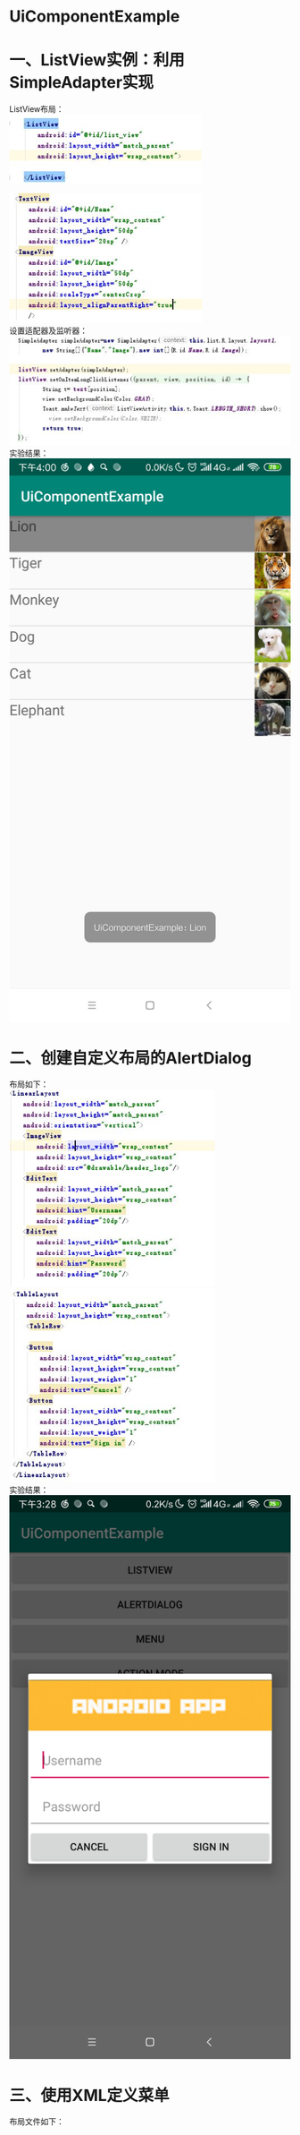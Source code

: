 # UiComponentExample
# 一、ListView实例：利用SimpleAdapter实现
ListView布局：<br>
![image](https://github.com/he476/UiComponentExample/blob/master/app/src/main/res/images/lab3_2.JPG)<br>

![image](https://github.com/he476/UiComponentExample/blob/master/app/src/main/res/images/lab3_3.JPG)<br>
设置适配器及监听器：<br>
![image](https://github.com/he476/UiComponentExample/blob/master/app/src/main/res/images/lab3_1.JPG)<br>
实验结果：<br>
![image](https://github.com/he476/UiComponentExample/blob/master/app/src/main/res/images/1.png)<br>

# 二、创建自定义布局的AlertDialog
布局如下：<br>
![image](https://github.com/he476/UiComponentExample/blob/master/app/src/main/res/images/lab3_2_1.JPG)<br>
![image](https://github.com/he476/UiComponentExample/blob/master/app/src/main/res/images/lab3_2_2.JPG)<br>
实验结果：<br>
![image](https://github.com/he476/UiComponentExample/blob/master/app/src/main/res/images/2.png)<br>

# 三、使用XML定义菜单
布局文件如下：<br>
<pre><code>
<?xml version="1.0" encoding="utf-8"?>
<menu xmlns:android="http://schemas.android.com/apk/res/android">
    <item
        android:id="@+id/font_group"
        android:orderInCategory="3"
        android:title="字体大小">        <!--设置子菜单-->
        <menu>
            <item
                android:id="@+id/big_size"
                android:title="大">
            </item>
            <item
                android:id="@+id/mid_size"
                android:title="中">
            </item>
            <item
                android:id="@+id/small_size"
                android:title="小">
            </item>
        </menu>
    </item>
    <item
        android:id="@+id/action_toast"
        android:orderInCategory="2"
        android:title="普通菜单项">
    </item>
    <item
        android:id="@+id/action_color"
        android:orderInCategory="1"
        android:title="字体颜色">
        <menu>
            <item
                android:id="@+id/red"
                android:title="红色">

            </item>
            <item
                android:id="@+id/black"
                android:title="黑色">

            </item>

        </menu>
    </item>
</menu>
</code></pre>
<br>
![image](https://github.com/he476/UiComponentExample/blob/master/app/src/main/res/images/2.png)<br>
![image](https://github.com/he476/UiComponentExample/blob/master/app/src/main/res/images/3_1.png)<br>
![image](https://github.com/he476/UiComponentExample/blob/master/app/src/main/res/images/3_2.png)<br>
![image](https://github.com/he476/UiComponentExample/blob/master/app/src/main/res/images/3_3.png)<br>

# 四、创建上下文操作模式的上下文菜单
menu的XML文件如下：<br>
<pre><code>
<?xml version="1.0" encoding="utf-8"?>
<menu xmlns:android="http://schemas.android.com/apk/res/android">
<item
    android:id="@+id/menu_delete"
    android:title="delete"
    android:icon="@drawable/delete"/>
</menu>
</code></pre>
<br>
![image](https://github.com/he476/UiComponentExample/blob/master/app/src/main/res/images/4.png)<br>

